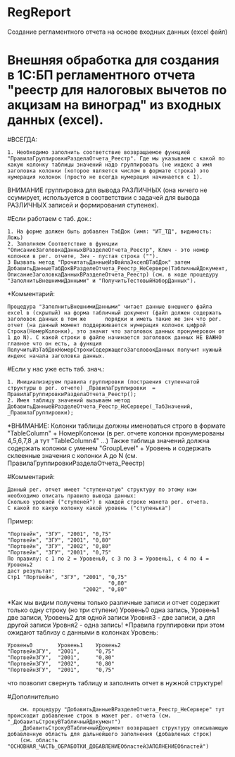 # RegReport
Создание регламентного отчета на основе входных данных (excel файл)

# Внешняя обработка для создания в 1С:БП регламентного отчета "реестр для налоговых вычетов по акцизам на виноград" из входных данных (excel).

#ВСЕГДА:

    1. Необходимо заполнить соответствие возвращаемое функцией "ПравилаГруппировкиРазделаОтчета_Реестр". Где мы указываем с какой по какую колонку таблицы значений надо группировать (не индекс а имя заголовка колонки (которое является числом в формате строка) это нумерация колонок (просто не всегда нумерация начинается с 1).

ВНИМАНИЕ группировка для вывода РАЗЛИЧНЫХ (она ничего не ссумирует, используется в соответствии с задачей для вывода РАЗЛИЧНЫХ записей и формирования ступенек).

#Если работаем с таб. док.:

    1. На форме должен быть добавлен ТабДок (имя: "ИТ_ТД", видимость: Ложь)
    2. Заполняем Соответствие в функции "ОписаниеЗаголовкаДанныхВРазделеОтчета_Реестр", Ключ - это номер колонки в рег. отчете, Знч - пустая строка ("").
    3 Вызвать метод "ПрочитатьДанныеИзФайлаЭкселВТабДок" затем ДобавитьДанныеТабДокВРазделеОтчета_Реестр_НеСервере(ТабличныйДокумент, ОписаниеЗаголовкаДанныхВРазделеОтчета_Реестр) (см. в коде процедуру "ЗаполнитьВнешнимиДанными" и "ПолучитьТестовыйНаборДанных").

*Комментарий:

    Процедура "ЗаполнитьВнешнимиДанными" читает данные внешнего файла excel в (скрытый) на форма табличный документ (файл должен содержать заголовок данных в том же      порядки и иметь такие же знч что рег. отчет (на данный момент поддерживается нумерация колонок цифрой Строка(НомерКолонки), это значит что заголовок данных пронумеровон от 1 до N). С какой строки в файле начинается заголовок данных НЕ ВАЖНО главное что он есть, а функция ПолучитьИзТабДокНомерСтрокиСодержащегоЗаголовокДанных получит нужный индекс начала заголовка данных.

#Если у нас уже есть таб. знач.:

    1. Инициализируем правила группировки (постраения ступенчатой структуры в рег. отчете) _ПравилаГруппировки	= ПравилаГруппировкиРазделаОтчета_Реестр();
    2. Имея таблицу значений вызываем метод ДобавитьДанныеВРазделеОтчета_Реестр_НеСервере(_ТабЗначений, _ПравилаГруппировки);

*ВНИМАНИЕ: Колонки таблицы должны именоваться строго в формате "TableColumn" + НомерКолонки (в рег. отчете колонки пронумерованы 4,5,6,7,8 ,а тут "TableColumn4" ...)
Также таблица значений должна содержать колонки с уменем "GroupLevel" + Уровень и содержать склеенные значения с колонки А до N (см. ПравилаГруппировкиРазделаОтчета_Реестр)

#Комментарий:

    Данный рег. отчет имеет "ступенчатую" структуру по этому нам необходимо описать правило вывода данных:
    Сколько уровней ("ступеней") в каждой строке макета рег. отчета.
    С какой по какую колонку какой уровень ("ступенька")

Пример:

    "Портвейн", "ЗГУ", "2001", "0,75"
    "Портвейн", "ЗГУ", "2001", "0,80"
    "Портвейн", "ЗГУ", "2002", "0,80"
    "Портвейн", "ЗГУ", "2001", "0,75"
    По правилу: с 1 по 2 = Уровень0, с 3 по 3 = Уровень1, с 4 по 4 = Уровень2
    даст результат:
    Стр1 "Портвейн", "ЗГУ", "2001", "0,75"
                                    "0,80"
                            "2002", "0,80"
                     
*Как мы видим получены только различные записи и отчет содержит только одну строку (но три ступени)
Уровень0 одна запись, Уровень1 две записи, Уровень2 для одной записи Уровня3 - две записи, а для другой записи Уровня2 - одна запись!
*Правила группировки при этом ожидают таблизу с данными в колонках Уровень:
    
    Уровень0        Уровень1    Уровень2
    "ПортвейнЗГУ",  "2001",     "0,75"
    "ПортвейнЗГУ",  "2001",     "0,80"
    "ПортвейнЗГУ",  "2002",     "0,80"
    "ПортвейнЗГУ",  "2001",     "0,75"
    
что позволит свернуть таблицу и заполнить отчет в нужной структуре!


#Дополнительно

        см. процедуру "ДобавитьДанныеВРазделеОтчета_Реестр_НеСервере" тут происходит добавление строк в макет рег. отчета (см. "_ДобавитьСтрокуВТабличныйДокумент")
        _ДобавитьСтрокуВТабличныйДокумент возвращает структуру описывающую добавленную область для дальнейшего заполнения (добавленых строк)
        (см. область "ОСНОВНАЯ_ЧАСТЬ_ОБРАБОТКИ_ДОБАВЛЕНИЕОбластейЗАПОЛНЕНИЕОбластей") 
